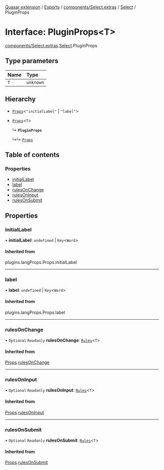 [Quasar extension](../index.md) / [Exports](../modules.md) / [components/Select.extras](../modules/components_Select_extras.md) / [Select](../modules/components_Select_extras.Select.md) / PluginProps

# Interface: PluginProps<T\>

[components/Select.extras](../modules/components_Select_extras.md).[Select](../modules/components_Select_extras.Select.md).PluginProps

## Type parameters

| Name | Type |
| :------ | :------ |
| `T` | `unknown` |

## Hierarchy

- [`Props`](../modules/components_api_lang_props.langProps.md#props)<``"initialLabel"`` \| ``"label"``\>

- [`Props`](components_api_validation.validation.Props.md)<`T`\>

  ↳ **`PluginProps`**

  ↳↳ [`Props`](components_Select_extras.Select.Props.md)

## Table of contents

### Properties

- [initialLabel](components_Select_extras.Select.PluginProps.md#initiallabel)
- [label](components_Select_extras.Select.PluginProps.md#label)
- [rulesOnChange](components_Select_extras.Select.PluginProps.md#rulesonchange)
- [rulesOnInput](components_Select_extras.Select.PluginProps.md#rulesoninput)
- [rulesOnSubmit](components_Select_extras.Select.PluginProps.md#rulesonsubmit)

## Properties

### initialLabel

• **initialLabel**: `undefined` \| `Key`<`Word`\>

#### Inherited from

plugins.langProps.Props.initialLabel

___

### label

• **label**: `undefined` \| `Key`<`Word`\>

#### Inherited from

plugins.langProps.Props.label

___

### rulesOnChange

• `Optional` `Readonly` **rulesOnChange**: [`Rules`](../modules/components_api_validation.validation.md#rules)<`T`\>

#### Inherited from

[Props](components_api_validation.validation.Props.md).[rulesOnChange](components_api_validation.validation.Props.md#rulesonchange)

___

### rulesOnInput

• `Optional` `Readonly` **rulesOnInput**: [`Rules`](../modules/components_api_validation.validation.md#rules)<`T`\>

#### Inherited from

[Props](components_api_validation.validation.Props.md).[rulesOnInput](components_api_validation.validation.Props.md#rulesoninput)

___

### rulesOnSubmit

• `Optional` `Readonly` **rulesOnSubmit**: [`Rules`](../modules/components_api_validation.validation.md#rules)<`T`\>

#### Inherited from

[Props](components_api_validation.validation.Props.md).[rulesOnSubmit](components_api_validation.validation.Props.md#rulesonsubmit)
